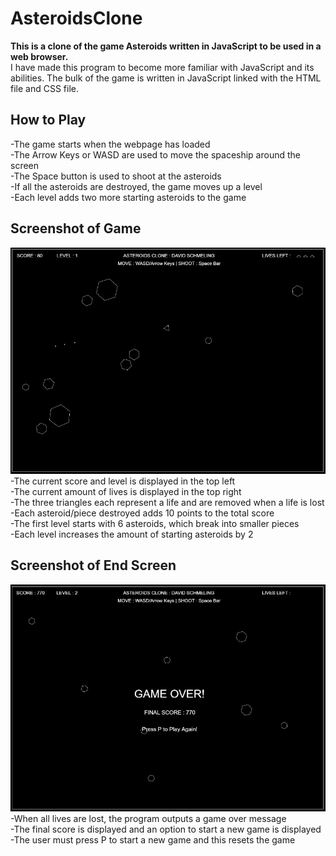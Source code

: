 # AsteroidsClone
<b>This is a clone of the game Asteroids written in JavaScript to be used in a web browser.</b>  
I have made this program to become more familiar with JavaScript and its abilities.
The bulk of the game is written in JavaScript linked with the HTML file and CSS file.<br>
## How to Play 
-The game starts when the webpage has loaded    
-The Arrow Keys or WASD are used to move the spaceship around the screen  
-The Space button is used to shoot at the asteroids  
-If all the asteroids are destroyed, the game moves up a level  
-Each level adds two more starting asteroids to the game  
## Screenshot of Game
![](newgame.PNG)  
-The current score and level is displayed in the top left  
-The current amount of lives is displayed in the top right  
-The three triangles each represent a life and are removed when a life is lost  
-Each asteroid/piece destroyed adds 10 points to the total score    
-The first level starts with 6 asteroids, which break into smaller pieces  
-Each level increases the amount of starting asteroids by 2
## Screenshot of End Screen
![](endgame.PNG)  
-When all lives are lost, the program outputs a game over message  
-The final score is displayed and an option to start a new game is displayed    
-The user must press P to start a new game and this resets the game
